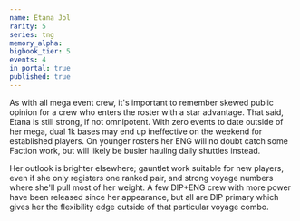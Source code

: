 ```yaml
---
name: Etana Jol
rarity: 5
series: tng
memory_alpha:
bigbook_tier: 5
events: 4
in_portal: true
published: true
---
```


As with all mega event crew, it's important to remember skewed public opinion for a crew who enters the roster with a star advantage. That said, Etana is still strong, if not omnipotent. With zero events to date outside of her mega, dual 1k bases may end up ineffective on the weekend for established players. On younger rosters her ENG will no doubt catch some Faction work, but will likely be busier hauling daily shuttles instead.

Her outlook is brighter elsewhere; gauntlet work suitable for new players, even if she only registers one ranked pair, and strong voyage numbers where she'll pull most of her weight. A few DIP+ENG crew with more power have been released since her appearance, but all are DIP primary which gives her the flexibility edge outside of that particular voyage combo.
